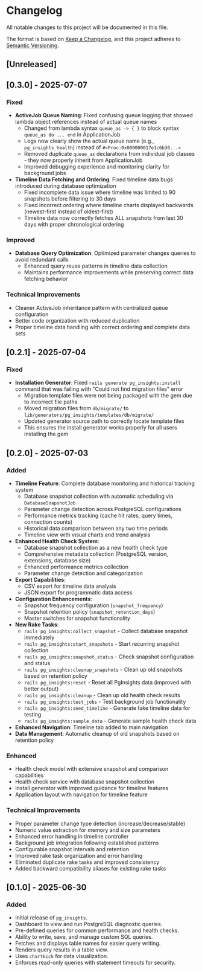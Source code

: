 # Changelog

All notable changes to this project will be documented in this file.

The format is based on [Keep a Changelog](https://keepachangelog.com/en/1.0.0/),
and this project adheres to [Semantic Versioning](https://semver.org/spec/v2.0.0.html).

## [Unreleased]

## [0.3.0] - 2025-07-07

### Fixed
- **ActiveJob Queue Naming**: Fixed confusing queue logging that showed lambda object references instead of actual queue names
  - Changed from lambda syntax `queue_as -> { }` to block syntax `queue_as do ... end` in ApplicationJob
  - Logs now clearly show the actual queue name (e.g., `pg_insights_health`) instead of `#<Proc:0x000000017e1c6b30...>`
  - Removed duplicate `queue_as` declarations from individual job classes - they now properly inherit from ApplicationJob
  - Improved debugging experience and monitoring clarity for background jobs
- **Timeline Data Fetching and Ordering**: Fixed timeline data bugs introduced during database optimization
  - Fixed incomplete data issue where timeline was limited to 90 snapshots before filtering to 30 days
  - Fixed incorrect ordering where timeline charts displayed backwards (newest-first instead of oldest-first)
  - Timeline data now correctly fetches ALL snapshots from last 30 days with proper chronological ordering

### Improved
- **Database Query Optimization**: Optimized parameter changes queries to avoid redundant calls
  - Enhanced query reuse patterns in timeline data collection
  - Maintains performance improvements while preserving correct data fetching behavior

### Technical Improvements
- Cleaner ActiveJob inheritance pattern with centralized queue configuration
- Better code organization with reduced duplication
- Proper timeline data handling with correct ordering and complete data sets

## [0.2.1] - 2025-07-04

### Fixed
- **Installation Generator**: Fixed `rails generate pg_insights:install` command that was failing with "Could not find migration files" error
  - Migration template files were not being packaged with the gem due to incorrect file paths
  - Moved migration files from `db/migrate/` to `lib/generators/pg_insights/templates/db/migrate/` 
  - Updated generator source path to correctly locate template files
  - This ensures the install generator works properly for all users installing the gem

## [0.2.0] - 2025-07-03

### Added
- **Timeline Feature**: Complete database monitoring and historical tracking system
  - Database snapshot collection with automatic scheduling via `DatabaseSnapshotJob`
  - Parameter change detection across PostgreSQL configurations
  - Performance metrics tracking (cache hit rates, query times, connection counts)
  - Historical data comparison between any two time periods
  - Timeline view with visual charts and trend analysis
- **Enhanced Health Check System**:
  - Database snapshot collection as a new health check type
  - Comprehensive metadata collection (PostgreSQL version, extensions, database size)
  - Enhanced performance metrics collection
  - Parameter change detection and categorization
- **Export Capabilities**:
  - CSV export for timeline data analysis
  - JSON export for programmatic data access
- **Configuration Enhancements**:
  - Snapshot frequency configuration (`snapshot_frequency`)
  - Snapshot retention policy (`snapshot_retention_days`)
  - Master switches for snapshot functionality
- **New Rake Tasks**:
  - `rails pg_insights:collect_snapshot` - Collect database snapshot immediately
  - `rails pg_insights:start_snapshots` - Start recurring snapshot collection
  - `rails pg_insights:snapshot_status` - Check snapshot configuration and status
  - `rails pg_insights:cleanup_snapshots` - Clean up old snapshots based on retention policy
  - `rails pg_insights:reset` - Reset all PgInsights data (improved with better output)
  - `rails pg_insights:cleanup` - Clean up old health check results
  - `rails pg_insights:test_jobs` - Test background job functionality
  - `rails pg_insights:seed_timeline` - Generate fake timeline data for testing
  - `rails pg_insights:sample_data` - Generate sample health check data
- **Enhanced Navigation**: Timeline tab added to main navigation
- **Data Management**: Automatic cleanup of old snapshots based on retention policy

### Enhanced
- Health check model with extensive snapshot and comparison capabilities
- Health check service with database snapshot collection
- Install generator with improved guidance for timeline features
- Application layout with navigation for timeline feature

### Technical Improvements
- Proper parameter change type detection (increase/decrease/stable)
- Numeric value extraction for memory and size parameters
- Enhanced error handling in timeline controller
- Background job integration following established patterns
- Configurable snapshot intervals and retention
- Improved rake task organization and error handling
- Eliminated duplicate rake tasks and improved consistency
- Added backward compatibility aliases for existing rake tasks

## [0.1.0] - 2025-06-30

### Added
- Initial release of `pg_insights`.
- Dashboard to view and run PostgreSQL diagnostic queries.
- Pre-defined queries for common performance and health checks.
- Ability to write, save, and manage custom SQL queries.
- Fetches and displays table names for easier query writing.
- Renders query results in a table view.
- Uses `chartkick` for data visualization.
- Enforces read-only queries with statement timeouts for security. 